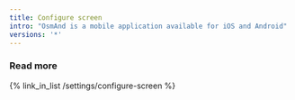 ```yaml
---
title: Configure screen
intro: "OsmAnd is a mobile application available for iOS and Android"
versions: '*'
---
```


### Read more
{% link_in_list /settings/configure-screen %}